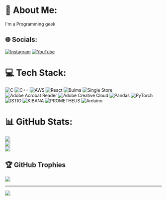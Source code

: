# 💫 About Me:
I'm a Programming geek


## 🌐 Socials:
[![Instagram](https://img.shields.io/badge/Instagram-%23E4405F.svg?logo=Instagram&logoColor=white)](https://instagram.com/tanmay_g_shetty) [![YouTube](https://img.shields.io/badge/YouTube-%23FF0000.svg?logo=YouTube&logoColor=white)](https://youtube.com/@ShortburstsSpectrum) 

# 💻 Tech Stack:
![C](https://img.shields.io/badge/c-%2300599C.svg?style=flat-square&logo=c&logoColor=white) ![C++](https://img.shields.io/badge/c++-%2300599C.svg?style=flat-square&logo=c%2B%2B&logoColor=white) ![AWS](https://img.shields.io/badge/AWS-%23FF9900.svg?style=flat-square&logo=amazon-aws&logoColor=white) ![React](https://img.shields.io/badge/react-%2320232a.svg?style=flat-square&logo=react&logoColor=%2361DAFB) ![Bulma](https://img.shields.io/badge/bulma-00D0B1?style=flat-square&logo=bulma&logoColor=white) ![Single Store](https://img.shields.io/badge/Single%20Store-AA00FF?style=flat-square&logo=singlestore&logoColor=white) ![Adobe Acrobat Reader](https://img.shields.io/badge/Adobe%20Acrobat%20Reader-EC1C24.svg?style=flat-square&logo=Adobe%20Acrobat%20Reader&logoColor=white) ![Adobe Creative Cloud](https://img.shields.io/badge/Adobe%20Creative%20Cloud-DA1F26.svg?style=flat-square&logo=Adobe%20Creative%20Cloud&logoColor=white) ![Pandas](https://img.shields.io/badge/pandas-%23150458.svg?style=flat-square&logo=pandas&logoColor=white) ![PyTorch](https://img.shields.io/badge/PyTorch-%23EE4C2C.svg?style=flat-square&logo=PyTorch&logoColor=white) ![ISTIO](https://img.shields.io/badge/istio-466BB0.svg?style=flat-square&logo=istio&logoColor=white&color=%23466BB0) ![KIBANA](https://img.shields.io/badge/kibana-005571.svg?style=flat-square&logo=kibana&logoColor=white&color=%23005571) ![PROMETHEUS](https://img.shields.io/badge/prometheus-E6522C.svg?style=flat-square&logo=prometheus&logoColor=white&color=%23E6522C) ![Arduino](https://img.shields.io/badge/-Arduino-00979D?style=flat-square&logo=Arduino&logoColor=white)
# 📊 GitHub Stats:
![](https://github-readme-stats.vercel.app/api?username=TANMAY-G-PROG&theme=vue-dark&hide_border=false&include_all_commits=false&count_private=false)<br/>
![](https://github-readme-streak-stats.herokuapp.com/?user=TANMAY-G-PROG&theme=vue-dark&hide_border=false)<br/>
![](https://github-readme-stats.vercel.app/api/top-langs/?username=TANMAY-G-PROG&theme=vue-dark&hide_border=false&include_all_commits=false&count_private=false&layout=compact)

## 🏆 GitHub Trophies
![](https://github-profile-trophy.vercel.app/?username=TANMAY-G-PROG&theme=chalk&no-frame=false&no-bg=false&margin-w=4)

---
[![](https://visitcount.itsvg.in/api?id=TANMAY-G-PROG&icon=0&color=1)](https://visitcount.itsvg.in)

<!-- Proudly created with GPRM ( https://gprm.itsvg.in ) -->
